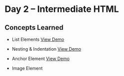 # Day 2 – Intermediate HTML

## Concepts Learned
- List Elements
  [View Demo](https://chaitanyakrishnakumar.github.io/web-kitchen/Day2/ListElements.html)
  
- Nesting & Indentation
  [View Demo](https://chaitanyakrishnakumar.github.io/web-kitchen/Day2/Nesting&Indentation.html)

- Anchor Element
  [View Demo](https://chaitanyakrishnakumar.github.io/web-kitchen/Day2/AnchorElement.html)

- Image Element
